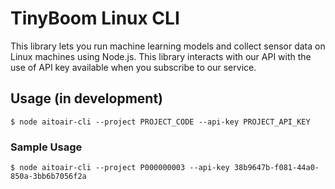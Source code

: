 # TinyBoom Linux CLI
This library lets you run machine learning models and collect sensor data on Linux machines using Node.js.
This library interacts with our API with the use of API key available when you subscribe to our service.

## Usage (in development)
```
$ node aitoair-cli --project PROJECT_CODE --api-key PROJECT_API_KEY
```
### Sample Usage
```
$ node aitoair-cli --project P000000003 --api-key 38b9647b-f081-44a0-850a-3bb6b7056f2a
```